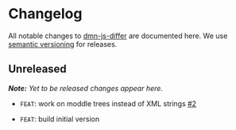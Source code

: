 # Changelog

All notable changes to [dmn-js-differ](https://github.com/bpmn-io/dmn-js-differ) are documented here. We use [semantic versioning](http://semver.org/) for releases.

## Unreleased

___Note:__ Yet to be released changes appear here._

* `FEAT`: work on moddle trees instead of XML strings [#2](https://github.com/bpmn-io/dmn-js-differ/issues/2)

* `FEAT`: build initial version